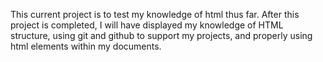 This current project is to test my knowledge of html thus far. After this project is completed, I will have displayed my knowledge of HTML structure, using git and github to support my projects, and properly using html elements within my documents.